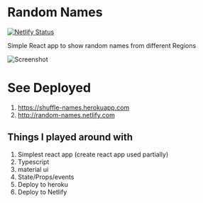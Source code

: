 # Random Names
[![Netlify Status](https://api.netlify.com/api/v1/badges/bc1e27c9-e5eb-47fc-a459-cacbcf09421f/deploy-status)](https://app.netlify.com/sites/random-names/deploys)

Simple React app to show random names from different Regions

![Screenshot](https://cdn.jsdelivr.net/gh/ayonious/random-names@master/documentation/RandomNamesTutorial.gif)

# See Deployed
1. https://shuffle-names.herokuapp.com
2. http://random-names.netlify.com

## Things I played around with

1. Simplest react app (create react app used partially)
2. Typescript
3. material ui
4. State/Props/events
5. Deploy to heroku
6. Deploy to Netlify
